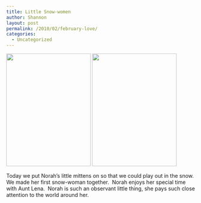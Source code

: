 ```yaml
---
title: Little Snow-women
author: Shannon
layout: post
permalink: /2010/02/february-love/
categories:
  - Uncategorized
---
```

[<img class="alignnone size-medium wp-image-1373" title="IMG_5169" src="http://braunerpots.com/blog/wp-content/uploads/2010/03/IMG_5169-225x300.jpg" alt="" width="225" height="300" />][1] [<img class="alignnone size-medium wp-image-1374" title="IMG_5201" src="http://braunerpots.com/blog/wp-content/uploads/2010/03/IMG_5201-225x300.jpg" alt="" width="225" height="300" />][2]

Today we put Norah&#8217;s little mittens on so that we could play out in the snow. We made her first snow-woman together.  Norah enjoys her special time with Aunt Lena.  Norah is such an observant little thing, she pays such close attention to the world around her.

 [1]: http://braunerpots.com/blog/wp-content/uploads/2010/03/IMG_5169.jpg
 [2]: http://braunerpots.com/blog/wp-content/uploads/2010/03/IMG_5201.jpg